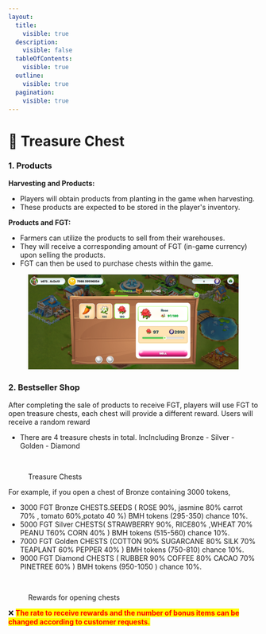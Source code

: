 ```yaml
---
layout:
  title:
    visible: true
  description:
    visible: false
  tableOfContents:
    visible: true
  outline:
    visible: true
  pagination:
    visible: true
---
```


# 🎁 Treasure Chest

### 1. Products <a href="#id-1.-products" id="id-1.-products"></a>

**Harvesting and Products:**

* Players will obtain products from planting in the game when harvesting.
* These products are expected to be stored in the player's inventory.

**Products and FGT:**

* Farmers can utilize the products to sell from their warehouses.
* They will receive a corresponding amount of FGT (in-game currency) upon selling the products.
* FGT can then be used to purchase chests within the game.

<figure><img src="../../.gitbook/assets/products.png" alt=""><figcaption></figcaption></figure>

### 2. Bestseller Shop <a href="#id-2.-bestseller-shop" id="id-2.-bestseller-shop"></a>

After completing the sale of products to receive FGT, players will use FGT to open treasure chests, each chest will provide a different reward. Users will receive a random reward

* There are 4 treasure chests in total. IncIncluding Bronze - Silver - Golden - Diamond

<figure><img src="https://fiwallets-organization.gitbook.io/~gitbook/image?url=https%3A%2F%2Fcontent.gitbook.com%2Fcontent%2Fy39LOQQezVvERXFqNDkL%2Fblobs%2Fv8RScTpndl5IiB9NsWvL%2Fchest.png&#x26;width=768&#x26;dpr=4&#x26;quality=100&#x26;sign=519fc10e93a324af44aa7a6e66a2dac311570f06ad414cd4e2d9c153e7ebdcee" alt=""><figcaption><p>Treasure Chests</p></figcaption></figure>

For example, if you open a chest of Bronze containing 3000 tokens,

* 3000 FGT Bronze CHESTS.SEEDS ( ROSE 90%, jasmine 80% carrot 70% , tomato 60%,potato 40 %)   BMH tokens (295-350) chance 10%.
* 5000 FGT Silver CHESTS( STRAWBERRY 90%, RICE80% ,WHEAT 70% PEANU T60% CORN 40%  )  BMH tokens (515-560) chance 10%.
* 7000  FGT  Golden CHESTS (COTTON 90%  SUGARCANE 80% SILK 70% TEAPLANT 60% PEPPER 40% ) BMH tokens (750-810) chance 10%.
* 9000  FGT Diamond CHESTS ( RUBBER 90% COFFEE 80% CACAO 70% PINETREE 60% ) BMH tokens (950-1050 ) chance 10%.

<figure><img src="https://fiwallets-organization.gitbook.io/~gitbook/image?url=https%3A%2F%2Fcontent.gitbook.com%2Fcontent%2Fy39LOQQezVvERXFqNDkL%2Fblobs%2FMIEJVVl51KMwBuo3A60q%2Freward.png&#x26;width=768&#x26;dpr=4&#x26;quality=100&#x26;sign=54865c9b935c30bd0c878c02780bd8526c8b8893a24967d1820e47cfec47d5a6" alt=""><figcaption><p>Rewards for opening chests</p></figcaption></figure>

❌ <mark style="color:red;">**The rate to receive rewards and the number of bonus items can be changed according to customer requests.**</mark>
